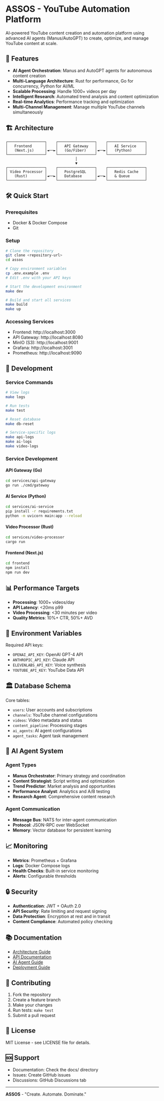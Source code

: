 # ASSOS - YouTube Automation Platform

AI-powered YouTube content creation and automation platform using advanced AI agents (Manus/AutoGPT) to create, optimize, and manage YouTube content at scale.

## 🚀 Features

- **AI Agent Orchestration**: Manus and AutoGPT agents for autonomous content creation
- **Multi-Language Architecture**: Rust for performance, Go for concurrency, Python for AI/ML
- **Scalable Processing**: Handle 1000+ videos per day
- **Intelligent Research**: Automated trend analysis and content optimization
- **Real-time Analytics**: Performance tracking and optimization
- **Multi-Channel Management**: Manage multiple YouTube channels simultaneously

## 🏗️ Architecture

```
┌─────────────────┐    ┌─────────────────┐    ┌─────────────────┐
│   Frontend      │    │   API Gateway   │    │   AI Service    │
│   (Next.js)     │◄──►│   (Go/Fiber)    │◄──►│   (Python)      │
└─────────────────┘    └─────────────────┘    └─────────────────┘
                                │
                                ▼
┌─────────────────┐    ┌─────────────────┐    ┌─────────────────┐
│ Video Processor │    │   PostgreSQL    │    │   Redis Cache   │
│   (Rust)        │◄──►│   Database      │◄──►│   & Queue       │
└─────────────────┘    └─────────────────┘    └─────────────────┘
```

## 🛠️ Quick Start

### Prerequisites
- Docker & Docker Compose
- Git

### Setup
```bash
# Clone the repository
git clone <repository-url>
cd assos

# Copy environment variables
cp .env.example .env
# Edit .env with your API keys

# Start the development environment
make dev

# Build and start all services
make build
make up
```

### Accessing Services
- Frontend: http://localhost:3000
- API Gateway: http://localhost:8080
- MinIO (S3): http://localhost:9001
- Grafana: http://localhost:3001
- Prometheus: http://localhost:9090

## 🔧 Development

### Service Commands
```bash
# View logs
make logs

# Run tests
make test

# Reset database
make db-reset

# Service-specific logs
make api-logs
make ai-logs
make video-logs
```

### Service Development

#### API Gateway (Go)
```bash
cd services/api-gateway
go run ./cmd/gateway
```

#### AI Service (Python)
```bash
cd services/ai-service
pip install -r requirements.txt
python -m uvicorn main:app --reload
```

#### Video Processor (Rust)
```bash
cd services/video-processor
cargo run
```

#### Frontend (Next.js)
```bash
cd frontend
npm install
npm run dev
```

## 📊 Performance Targets

- **Processing**: 1000+ videos/day
- **API Latency**: <20ms p99
- **Video Processing**: <30 minutes per video
- **Quality Metrics**: 10%+ CTR, 50%+ AVD

## 🔐 Environment Variables

Required API keys:
- `OPENAI_API_KEY`: OpenAI GPT-4 API
- `ANTHROPIC_API_KEY`: Claude API
- `ELEVENLABS_API_KEY`: Voice synthesis
- `YOUTUBE_API_KEY`: YouTube Data API

## 🏛️ Database Schema

Core tables:
- `users`: User accounts and subscriptions
- `channels`: YouTube channel configurations
- `videos`: Video metadata and status
- `content_pipeline`: Processing stages
- `ai_agents`: AI agent configurations
- `agent_tasks`: Agent task management

## 🤖 AI Agent System

### Agent Types
- **Manus Orchestrator**: Primary strategy and coordination
- **Content Strategist**: Script writing and optimization
- **Trend Predictor**: Market analysis and opportunities
- **Performance Analyst**: Analytics and A/B testing
- **Research Agent**: Comprehensive content research

### Agent Communication
- **Message Bus**: NATS for inter-agent communication
- **Protocol**: JSON-RPC over WebSocket
- **Memory**: Vector database for persistent learning

## 📈 Monitoring

- **Metrics**: Prometheus + Grafana
- **Logs**: Docker Compose logs
- **Health Checks**: Built-in service monitoring
- **Alerts**: Configurable thresholds

## 🔒 Security

- **Authentication**: JWT + OAuth 2.0
- **API Security**: Rate limiting and request signing
- **Data Protection**: Encryption at rest and in transit
- **Content Compliance**: Automated policy checking

## 📚 Documentation

- [Architecture Guide](docs/architecture.md)
- [API Documentation](docs/api.md)
- [AI Agent Guide](docs/agents.md)
- [Deployment Guide](docs/deployment.md)

## 🤝 Contributing

1. Fork the repository
2. Create a feature branch
3. Make your changes
4. Run tests: `make test`
5. Submit a pull request

## 📄 License

MIT License - see LICENSE file for details.

## 🆘 Support

- Documentation: Check the docs/ directory
- Issues: Create GitHub issues
- Discussions: GitHub Discussions tab

---

**ASSOS** - "Create. Automate. Dominate."